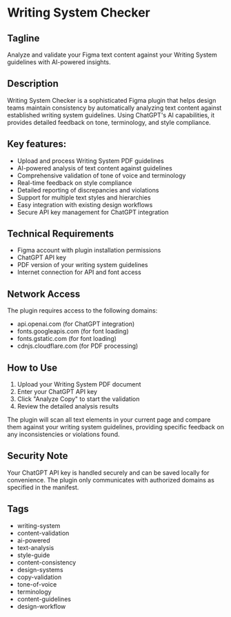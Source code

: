# Writing System Checker
## Tagline

Analyze and validate your Figma text content against your Writing System guidelines with AI-powered insights.

## Description

Writing System Checker is a sophisticated Figma plugin that helps design teams maintain consistency by automatically analyzing text content against established writing system guidelines. Using ChatGPT's AI capabilities, it provides detailed feedback on tone, terminology, and style compliance.

## Key features:

- Upload and process Writing System PDF guidelines
- AI-powered analysis of text content against guidelines
- Comprehensive validation of tone of voice and terminology
- Real-time feedback on style compliance
- Detailed reporting of discrepancies and violations
- Support for multiple text styles and hierarchies
- Easy integration with existing design workflows
- Secure API key management for ChatGPT integration

## Technical Requirements

- Figma account with plugin installation permissions
- ChatGPT API key
- PDF version of your writing system guidelines
- Internet connection for API and font access

## Network Access

The plugin requires access to the following domains:
- api.openai.com (for ChatGPT integration)
- fonts.googleapis.com (for font loading)
- fonts.gstatic.com (for font loading)
- cdnjs.cloudflare.com (for PDF processing)

## How to Use

1. Upload your Writing System PDF document
2. Enter your ChatGPT API key
3. Click "Analyze Copy" to start the validation
4. Review the detailed analysis results

The plugin will scan all text elements in your current page and compare them against your writing system guidelines, providing specific feedback on any inconsistencies or violations found.

## Security Note

Your ChatGPT API key is handled securely and can be saved locally for convenience. The plugin only communicates with authorized domains as specified in the manifest.

## Tags

- writing-system
- content-validation
- ai-powered
- text-analysis
- style-guide
- content-consistency
- design-systems
- copy-validation
- tone-of-voice
- terminology
- content-guidelines
- design-workflow 
